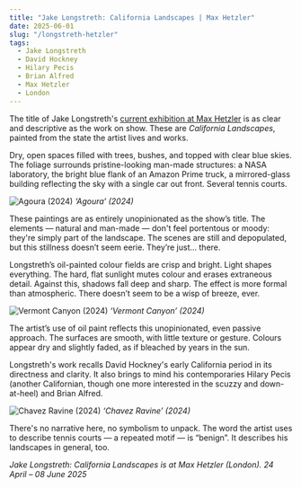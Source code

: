 ```yaml
---
title: "Jake Longstreth: California Landscapes | Max Hetzler"
date: 2025-06-01
slug: "/longstreth-hetzler"
tags:
  - Jake Longstreth
  - David Hockney
  - Hilary Pecis
  - Brian Alfred
  - Max Hetzler
  - London
---
```


The title of Jake Longstreth's [current exhibition at Max Hetzler](https://maxhetzler.com/exhibitions/jake-longstreth-california-landscapes-2025) is as clear and descriptive as the work on show. These are _California Landscapes_, painted from the state the artist lives and works.

Dry, open spaces filled with trees, bushes, and topped with clear blue skies. The foliage surrounds pristine-looking man-made structures: a NASA laboratory, the bright blue flank of an Amazon Prime truck, a mirrored-glass building reflecting the sky with a single car out front. Several tennis courts.

![Agoura (2024)](/longstreth-hetzler-1.jpg)
_‘Agoura’ (2024)_

These paintings are as entirely unopinionated as the show’s title. The elements — natural and man-made — don't feel portentous or moody: they're simply part of the landscape. The scenes are still and depopulated, but this stillness doesn’t seem eerie. They’re just… there.

Longstreth’s oil-painted colour fields are crisp and bright. Light shapes everything. The hard, flat sunlight mutes colour and erases extraneous detail. Against this, shadows fall deep and sharp. The effect is more formal than atmospheric. There doesn’t seem to be a wisp of breeze, ever.

![Vermont Canyon (2024)](/longstreth-hetzler-2.jpg)
_‘Vermont Canyon’ (2024)_

The artist’s use of oil paint reflects this unopinionated, even passive approach. The surfaces are smooth, with little texture or gesture. Colours appear dry and slightly faded, as if bleached by years in the sun.

Longstreth's work recalls David Hockney's early California period in its directness and clarity. It also brings to mind his contemporaries Hilary Pecis (another Californian, though one more interested in the scuzzy and down-at-heel) and Brian Alfred.

![Chavez Ravine (2024)](/longstreth-hetzler-3.jpg)
_‘Chavez Ravine’ (2024)_

There's no narrative here, no symbolism to unpack. The word the artist uses to describe tennis courts — a repeated motif — is “benign”. It describes his landscapes in general, too.

_Jake Longstreth: California Landscapes is at Max Hetzler (London). 24 April – 08 June 2025_
